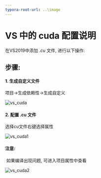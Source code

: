 ```yaml
---
typora-root-url: ..\image
---
```


# VS 中的 cuda 配置说明

在VS2019中添加 *.cu* 文件, 进行以下操作:

## 步骤:

#### 1. 生成自定义文件

项目->生成依赖性->生成自定义

![vs_cuda](/vs_cuda.png)

#### 2. 配置 .cu 文件

选择cu文件右键选择属性

![vs_cuda1](/vs_cuda1.png)

#### 注意:

​	如果编译出现问题, 可进入项目属性中查看

![vs_cuda2](/vs_cuda2.png)